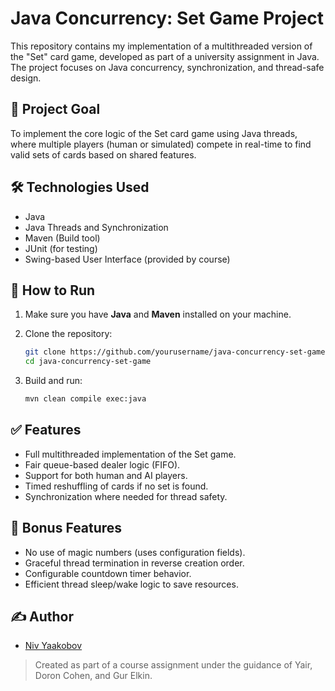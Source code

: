 # Java Concurrency: Set Game Project

This repository contains my implementation of a multithreaded version of the "Set" card game, developed as part of a university assignment in Java. The project focuses on Java concurrency, synchronization, and thread-safe design.

## 🎯 Project Goal

To implement the core logic of the Set card game using Java threads, where multiple players (human or simulated) compete in real-time to find valid sets of cards based on shared features.

## 🛠 Technologies Used

- Java
- Java Threads and Synchronization
- Maven (Build tool)
- JUnit (for testing)
- Swing-based User Interface (provided by course)

## 🚀 How to Run

1. Make sure you have **Java** and **Maven** installed on your machine.

2. Clone the repository:
   ```bash
   git clone https://github.com/yourusername/java-concurrency-set-game.git
   cd java-concurrency-set-game
   ```

3. Build and run:
   ```bash
   mvn clean compile exec:java
   ```

## ✅ Features

- Full multithreaded implementation of the Set game.
- Fair queue-based dealer logic (FIFO).
- Support for both human and AI players.
- Timed reshuffling of cards if no set is found.
- Synchronization where needed for thread safety.

## 🏅 Bonus Features

- No use of magic numbers (uses configuration fields).
- Graceful thread termination in reverse creation order.
- Configurable countdown timer behavior.
- Efficient thread sleep/wake logic to save resources.

## ✍️ Author

- [Niv Yaakobov](https://github.com/Niv-Yaakobov)

> Created as part of a course assignment under the guidance of Yair, Doron Cohen, and Gur Elkin.
